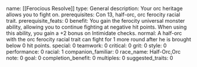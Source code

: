 name: [[Ferocious Resolve]]
type: General
description: Your orc heritage allows you to fight on.
prerequisites: Con 13, half-orc, orc ferocity racial trait.
prerequisite_feats: 0
benefit: You gain the ferocity universal monster ability, allowing you to continue fighting at negative hit points. When using this ability, you gain a +2 bonus on Intimidate checks.
normal: A half-orc with the orc ferocity racial trait can fight for 1 more round after he is brought below 0 hit points.
special: 0
teamwork: 0
critical: 0
grit: 0
style: 0
performance: 0
racial: 1
companion_familiar: 0
race_name: Half-Orc,Orc
note: 0
goal: 0
completion_benefit: 0
multiples: 0
suggested_traits: 0
